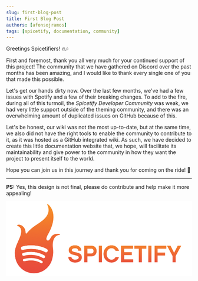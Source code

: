 ```yaml
---
slug: first-blog-post
title: First Blog Post
authors: [afonsojramos]
tags: [spicetify, documentation, community]
---
```


Greetings Spicetifiers! 🔥🎶

First and foremost, thank you all very much for your continued support of this project! The community that we have gathered on Discord over the past months has been amazing, and I would like to thank every single one of you that made this possible.

Let's get our hands dirty now. Over the last few months, we've had a few issues with Spotify and a few of their breaking changes. To add to the fire, during all of this turmoil, the _Spicetify Developer Community_ was weak, we had very little support outside of the theming community, and there was an overwhelming amount of duplicated issues on GitHub because of this.

Let's be honest, our wiki was not the most up-to-date, but at the same time, we also did not have the right tools to enable the community to contribute to it, as it was hosted as a GitHub integrated wiki. As such, we have decided to create this little documentation website that, we hope, will facilitate its maintainability and give power to the community in how they want the project to present itself to the world.

Hope you can join us in this journey and thank you for coming on the ride! 🚀

---

**PS:** Yes, this design is not final, please do contribute and help make it more appealing!

![](../static/images/spicetify-full.png)

